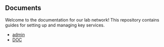 ## Documents

Welcome to the documentation for our lab network! This repository contains guides for setting up and managing key services.

* [admin](servers/README.md)
* [DOC](docs/How_to_use_SLURM.md)